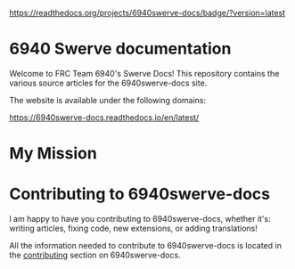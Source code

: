https://readthedocs.org/projects/6940swerve-docs/badge/?version=latest

# 6940 Swerve documentation


Welcome to FRC Team 6940's Swerve Docs! This repository contains the various source articles for the 6940swerve-docs site.

The website is available under the following domains:

https://6940swerve-docs.readthedocs.io/en/latest/

# My Mission

# Contributing to 6940swerve-docs

l am happy to have you contributing to 6940swerve-docs, whether it's: writing articles, fixing code, new extensions, or adding translations!

All the information needed to contribute to 6940swerve-docs is located in the [contributing]() section on 6940swerve-docs.
